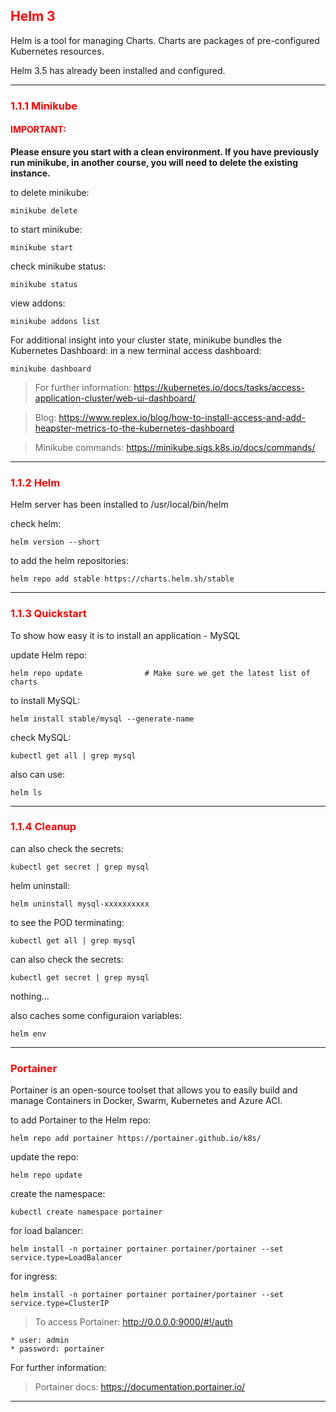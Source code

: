 ## <font color='red'> Helm 3</font>
Helm is a tool for managing Charts. Charts are packages of pre-configured Kubernetes resources. 

Helm 3.5 has already been installed and configured.

---

### <font color='red'> 1.1.1 Minikube </font>
#### <font color='red'>IMPORTANT:</font> 
<strong>Please ensure you start with a clean environment. 
If you have previously run minikube, in another course, you will need to delete the existing instance.</strong>

to delete  minikube:
```
minikube delete
```

to start minikube:
```
minikube start
```

check minikube status:
```
minikube status
```

view addons:
```
minikube addons list
```

For additional insight into your cluster state, minikube bundles the Kubernetes Dashboard:
in a new terminal access dashboard:
```
minikube dashboard
```
> For further information: https://kubernetes.io/docs/tasks/access-application-cluster/web-ui-dashboard/

> Blog: https://www.replex.io/blog/how-to-install-access-and-add-heapster-metrics-to-the-kubernetes-dashboard

> Minikube commands: https://minikube.sigs.k8s.io/docs/commands/

---

### <font color='red'> 1.1.2 Helm </font>
Helm server has been installed to /usr/local/bin/helm

check helm:
```
helm version --short
```
to add the helm repositories:
```
helm repo add stable https://charts.helm.sh/stable
```

--- 

### <font color='red'> 1.1.3 Quickstart </font>
To show how easy it is to install an application - MySQL

update Helm repo:
```
helm repo update              # Make sure we get the latest list of charts
```
to install MySQL:
```
helm install stable/mysql --generate-name
```
check MySQL:
```
kubectl get all | grep mysql
```
also can use:
```
helm ls
```

---

### <font color='red'> 1.1.4 Cleanup </font>

can also check the secrets:
```
kubectl get secret | grep mysql
```
helm uninstall:
```
helm uninstall mysql-xxxxxxxxxx
```
to see the POD terminating:
```
kubectl get all | grep mysql
```
can also check the secrets:
```
kubectl get secret | grep mysql
```
nothing...  
  
also caches some configuraion variables:
```
helm env
```  

---



### <font color='red'> Portainer </font>
Portainer is an open-source toolset that allows you to easily build and manage Containers in Docker, Swarm, Kubernetes and Azure ACI.

to add Portainer to the Helm repo:
```
helm repo add portainer https://portainer.github.io/k8s/
```
update the repo:
```
helm repo update
```
create the namespace:
```
kubectl create namespace portainer
```
for load balancer:
```
helm install -n portainer portainer portainer/portainer --set service.type=LoadBalancer
```
for ingress:
```
helm install -n portainer portainer portainer/portainer --set service.type=ClusterIP
```
> To access Portainer: http://0.0.0.0:9000/#!/auth  

    * user: admin  
    * password: portainer

For further information:  

> Portainer docs: https://documentation.portainer.io/

---